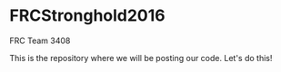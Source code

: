 # FRCStronghold2016
FRC Team 3408

This is the repository where we will be posting our code.  Let's do this!

